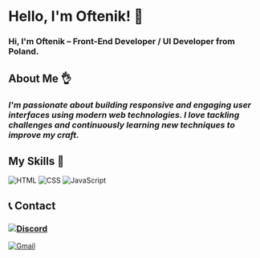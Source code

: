 # Hello, I'm Oftenik! 👋

### Hi, I'm Oftenik – Front-End Developer / UI Developer from Poland.

## About Me 👌
### ***I'm passionate about building responsive and engaging user interfaces using modern web technologies. I love tackling challenges and continuously learning new techniques to improve my craft.***

## My Skills 🚀

![HTML](https://img.shields.io/badge/HTML-78%25-orange?style=for-the-badge&logo=html5&logoColor=white)
![CSS](https://img.shields.io/badge/CSS-88%25-blue?style=for-the-badge&logo=css3&logoColor=white)
![JavaScript](https://img.shields.io/badge/JavaScript-74%25-yellow?style=for-the-badge&logo=javascript&logoColor=black)

## 📞 Contact  

### [![Discord](https://img.shields.io/badge/Discord-oftenik-5865F2?style=for-the-badge&logo=discord&logoColor=white)](https://discord.com/)
[![Gmail](https://img.shields.io/badge/GMAIL-donoftenik@gmail.com-D14836?style=for-the-badge&logo=gmail&logoColor=white)](mailto:donoftenik@gmail.com)


